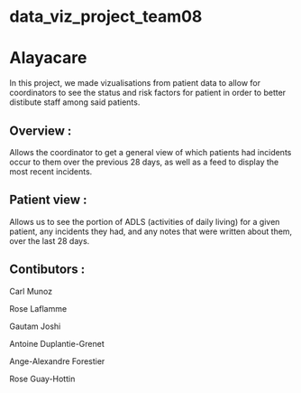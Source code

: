 # data_viz_project_team08

# Alayacare

In this project, we made vizualisations from patient data to allow for coordinators to see the status and risk factors for patient in order to better distibute staff among said patients. 

## Overview : 
Allows the coordinator to get a general view of which patients had incidents occur to them over the previous 28 days, as well as a feed to display the most recent incidents. 

## Patient view : 
Allows us to see the portion of ADLS (activities of daily living) for a given patient, any incidents they had, and any notes that were written about them, over the last 28 days.



## Contibutors :

Carl Munoz

Rose Laflamme

Gautam Joshi

Antoine Duplantie-Grenet

Ange-Alexandre Forestier

Rose Guay-Hottin

